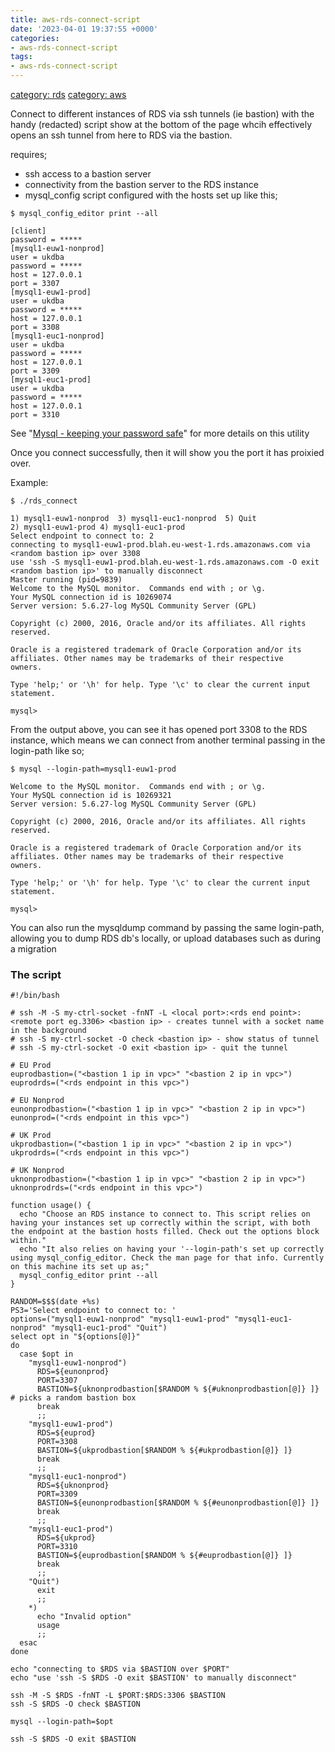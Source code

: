```yaml
---
title: aws-rds-connect-script
date: '2023-04-01 19:37:55 +0000'
categories:
- aws-rds-connect-script
tags:
- aws-rds-connect-script
---
```



[category: rds](category:_rds "wikilink") [category:
aws](category:_aws "wikilink")

Connect to different instances of RDS via ssh tunnels (ie bastion) with
the handy (redacted) script show at the bottom of the page whcih
effectively opens an ssh tunnel from here to RDS via the bastion.

requires;

  - ssh access to a bastion server
  - connectivity from the bastion server to the RDS instance
  - mysql_config script configured with the hosts set up like this;

<!-- end list -->

    $ mysql_config_editor print --all

    [client]
    password = *****
    [mysql1-euw1-nonprod]
    user = ukdba
    password = *****
    host = 127.0.0.1
    port = 3307
    [mysql1-euw1-prod]
    user = ukdba
    password = *****
    host = 127.0.0.1
    port = 3308
    [mysql1-euc1-nonprod]
    user = ukdba
    password = *****
    host = 127.0.0.1
    port = 3309
    [mysql1-euc1-prod]
    user = ukdba
    password = *****
    host = 127.0.0.1
    port = 3310

See "[Mysql - keeping your password
safe](Mysql_-_keeping_your_password_safe "wikilink")" for more details
on this utility

Once you connect successfully, then it will show you the port it has
proixied over.

Example:

    $ ./rds_connect

    1) mysql1-euw1-nonprod  3) mysql1-euc1-nonprod  5) Quit
    2) mysql1-euw1-prod 4) mysql1-euc1-prod
    Select endpoint to connect to: 2
    connecting to mysql1-euw1-prod.blah.eu-west-1.rds.amazonaws.com via <random bastion ip> over 3308
    use 'ssh -S mysql1-euw1-prod.blah.eu-west-1.rds.amazonaws.com -O exit <random bastion ip>' to manually disconnect
    Master running (pid=9839)
    Welcome to the MySQL monitor.  Commands end with ; or \g.
    Your MySQL connection id is 10269074
    Server version: 5.6.27-log MySQL Community Server (GPL)

    Copyright (c) 2000, 2016, Oracle and/or its affiliates. All rights reserved.

    Oracle is a registered trademark of Oracle Corporation and/or its
    affiliates. Other names may be trademarks of their respective
    owners.

    Type 'help;' or '\h' for help. Type '\c' to clear the current input statement.

    mysql>

From the output above, you can see it has opened port 3308 to the RDS
instance, which means we can connect from another terminal passing in
the login-path like so;

    $ mysql --login-path=mysql1-euw1-prod

    Welcome to the MySQL monitor.  Commands end with ; or \g.
    Your MySQL connection id is 10269321
    Server version: 5.6.27-log MySQL Community Server (GPL)

    Copyright (c) 2000, 2016, Oracle and/or its affiliates. All rights reserved.

    Oracle is a registered trademark of Oracle Corporation and/or its
    affiliates. Other names may be trademarks of their respective
    owners.

    Type 'help;' or '\h' for help. Type '\c' to clear the current input statement.

    mysql>

You can also run the mysqldump command by passing the same login-path,
allowing you to dump RDS db's locally, or upload databases such as
during a migration

### The script

    #!/bin/bash

    # ssh -M -S my-ctrl-socket -fnNT -L <local port>:<rds end point>:<remote port eg.3306> <bastion ip> - creates tunnel with a socket name in the background
    # ssh -S my-ctrl-socket -O check <bastion ip> - show status of tunnel
    # ssh -S my-ctrl-socket -O exit <bastion ip> - quit the tunnel

    # EU Prod
    euprodbastion=("<bastion 1 ip in vpc>" "<bastion 2 ip in vpc>")
    euprodrds=("<rds endpoint in this vpc>")

    # EU Nonprod
    eunonprodbastion=("<bastion 1 ip in vpc>" "<bastion 2 ip in vpc>")
    eunonprod=("<rds endpoint in this vpc>")

    # UK Prod
    ukprodbastion=("<bastion 1 ip in vpc>" "<bastion 2 ip in vpc>")
    ukprodrds=("<rds endpoint in this vpc>")

    # UK Nonprod
    uknonprodbastion=("<bastion 1 ip in vpc>" "<bastion 2 ip in vpc>")
    uknonprodrds=("<rds endpoint in this vpc>")

    function usage() {
      echo "Choose an RDS instance to connect to. This script relies on having your instances set up correctly within the script, with both the endpoint at the bastion hosts filled. Check out the options block within."
      echo "It also relies on having your '--login-path's set up correctly using mysql_config_editor. Check the man page for that info. Currently on this machine its set up as;"
      mysql_config_editor print --all
    }

    RANDOM=$$$(date +%s)
    PS3='Select endpoint to connect to: '
    options=("mysql1-euw1-nonprod" "mysql1-euw1-prod" "mysql1-euc1-nonprod" "mysql1-euc1-prod" "Quit")
    select opt in "${options[@]}"
    do
      case $opt in
        "mysql1-euw1-nonprod")
          RDS=${eunonprod}
          PORT=3307
          BASTION=${uknonprodbastion[$RANDOM % ${#uknonprodbastion[@]} ]} # picks a random bastion box
          break
          ;;
        "mysql1-euw1-prod")
          RDS=${euprod}
          PORT=3308
          BASTION=${ukprodbastion[$RANDOM % ${#ukprodbastion[@]} ]}
          break
          ;;
        "mysql1-euc1-nonprod")
          RDS=${uknonprod}
          PORT=3309
          BASTION=${eunonprodbastion[$RANDOM % ${#eunonprodbastion[@]} ]}
          break
          ;;
        "mysql1-euc1-prod")
          RDS=${ukprod}
          PORT=3310
          BASTION=${euprodbastion[$RANDOM % ${#euprodbastion[@]} ]}
          break
          ;;
        "Quit")
          exit
          ;;
        *)
          echo "Invalid option"
          usage
          ;;
      esac
    done

    echo "connecting to $RDS via $BASTION over $PORT"
    echo "use 'ssh -S $RDS -O exit $BASTION' to manually disconnect"

    ssh -M -S $RDS -fnNT -L $PORT:$RDS:3306 $BASTION
    ssh -S $RDS -O check $BASTION

    mysql --login-path=$opt

    ssh -S $RDS -O exit $BASTION